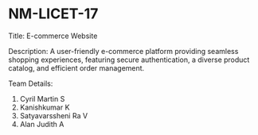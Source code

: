 # NM-LICET-17
Title: E-commerce Website

Description:
A user-friendly e-commerce platform providing seamless shopping experiences, featuring secure authentication, a diverse product catalog, and efficient order management.

Team Details:
  1. Cyril Martin S
  2. Kanishkumar K
  3. Satyavarssheni Ra V
  4. Alan Judith A	
